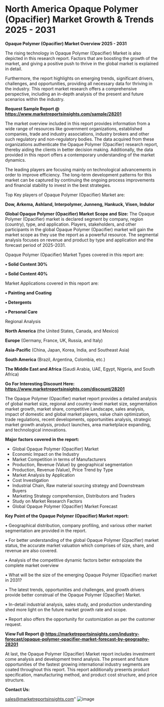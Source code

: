 # North America Opaque Polymer (Opacifier) Market Growth & Trends 2025 - 2031

<Strong> Opaque Polymer (Opacifier) Market Overview 2025 - 2031</strong>

The rising technology in Opaque Polymer (Opacifier) Market is also depicted in this research report. Factors that are boosting the growth of the market, and giving a positive push to thrive in the global market is explained in detail.

Furthermore, the report highlights on emerging trends, significant drivers, challenges, and opportunities, providing all necessary data for thriving in the industry. This report market research offers a comprehensive perspective, including an in-depth analysis of the present and future scenarios within the industry.

<strong>Request Sample Report @ <a href=https://www.marketreportsinsights.com/sample/28201>https://www.marketreportsinsights.com/sample/28201</a></strong>

The market overview included in this report provides information from a wide range of resources like government organizations, established companies, trade and industry associations, industry brokers and other such regulatory and non-regulatory bodies. The data acquired from these organizations authenticate the Opaque Polymer (Opacifier) research report, thereby aiding the clients in better decision making. Additionally, the data provided in this report offers a contemporary understanding of the market dynamics.

The leading players are focusing mainly on technological advancements in order to improve efficiency. The long-term development patterns for this market can be captured by continuing the ongoing process improvements and financial stability to invest in the best strategies.

Top Key players of Opaque Polymer (Opacifier) Market are:

<strong>Dow, Arkema, Ashland, Interpolymer, Junneng, Hankuck, Visen, Indulor</strong>

<strong><b>Global Opaque Polymer (Opacifier) Market Scope and Size:</b></strong>
The Opaque Polymer (Opacifier) market is declared segment by company, region (country), type, and application. Players, stakeholders, and other participants in the global Opaque Polymer (Opacifier) market will gain the market scope as they use the report as a powerful resource. The segmental analysis focuses on revenue and product by type and application and the forecast period of 2025-2031.

Opaque Polymer (Opacifier) Market Types covered in this report are:

<strong>• Solid Content 30%

• Solid Content 40%</strong>

Market Applications covered in this report are:

<strong>• Painting and Coating

• Detergents

• Personal Care</strong> 

Regional Analysis

<strong>North America</strong> (the United States, Canada, and Mexico)

<strong>Europe</strong> (Germany, France, UK, Russia, and Italy)

<strong>Asia-Pacific</strong> (China, Japan, Korea, India, and Southeast Asia)

<strong>South America</strong> (Brazil, Argentina, Colombia, etc.)

<strong>The Middle East and Africa</strong> (Saudi Arabia, UAE, Egypt, Nigeria, and South Africa)

<strong>Go For Interesting Discount Here: <a href=https://www.marketreportsinsights.com/discount/28201>https://www.marketreportsinsights.com/discount/28201</a></strong>

The Opaque Polymer (Opacifier) market report provides a detailed analysis of global market size, regional and country-level market size, segmentation market growth, market share, competitive Landscape, sales analysis, impact of domestic and global market players, value chain optimization, trade regulations, recent developments, opportunities analysis, strategic market growth analysis, product launches, area marketplace expanding, and technological innovations.

<strong><b>Major factors covered in the report:</b></strong>
<ul>
  <li>Global Opaque Polymer (Opacifier) Market </li>
  <li>Economic Impact on the Industry</li>
  <li>Market Competition in terms of Manufacturers</li>
  <li>Production, Revenue (Value) by geographical segmentation</li>
  <li>Production, Revenue (Value), Price Trend by Type</li>
  <li>Market Analysis by Application</li>
  <li>Cost Investigation</li>
  <li>Industrial Chain, Raw material sourcing strategy and Downstream Buyers</li>
  <li>Marketing Strategy comprehension, Distributors and Traders</li>
  <li>Study on Market Research Factors</li>
  <li>Global Opaque Polymer (Opacifier) Market Forecast</li>
</ul>

<strong><b>Key Point of the Opaque Polymer (Opacifier) Market report:</b></strong>

• Geographical distribution, company profiling, and various other market segmentation are provided in the report.

• For better understanding of the global Opaque Polymer (Opacifier) market status, the accurate market valuation which comprises of size, share, and revenue are also covered.

• Analysis of the competitive dynamic factors better extrapolate the complete market overview

• What will be the size of the emerging Opaque Polymer (Opacifier) market in 2031?

• The latest trends, opportunities and challenges, and growth drivers provide better construal of the Opaque Polymer (Opacifier) Market.

• In-detail industrial analysis, sales study, and production understanding shed more light on the future market growth rate and scope.

• Report also offers the opportunity for customization as per the customer request.

<strong><b>View Full Report @ <a href=https://marketreportsinsights.com/industry-forecast/opaque-polymer-opacifier-market-forecast-by-geography-28201>https://marketreportsinsights.com/industry-forecast/opaque-polymer-opacifier-market-forecast-by-geography-28201</a></b></strong>


At last, the Opaque Polymer (Opacifier) Market report includes investment come analysis and development trend analysis. The present and future opportunities of the fastest growing international industry segments are coated throughout this report. This report additionally presents product specification, manufacturing method, and product cost structure, and price structure.

<strong>Contact Us:</strong>

sales@marketreportsinsights.com"
![image](https://github.com/user-attachments/assets/feea468e-5b12-4f09-8c48-84c247001d37)

